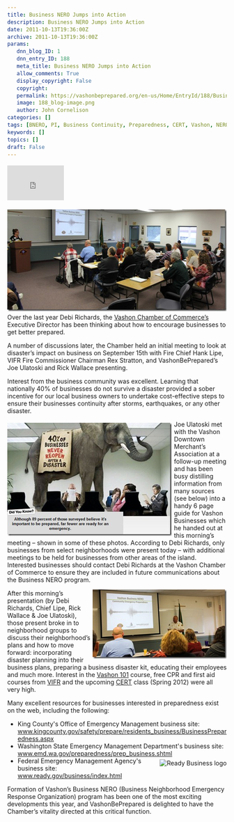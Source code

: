 ```yaml
---
title: Business NERO Jumps into Action
description: Business NERO Jumps into Action
date: 2011-10-13T19:36:00Z
archive: 2011-10-13T19:36:00Z
params:
   dnn_blog_ID: 1
   dnn_entry_ID: 188
   meta_title: Business NERO Jumps into Action
   allow_comments: True
   display_copyright: False
   copyright: 
   permalink: https://vashonbeprepared.org/en-us/Home/EntryId/188/Business-NERO-Jumps-into-Action
   image: 188_blog-image.png
   author: John Cornelison
categories: []
tags: [BNERO, PI, Business Continuity, Preparedness, CERT, Vashon, NERO, training, VashonBePrepared, VIFR]
keywords: []
topics: []
draft: False
---
```


<div class="wlWriterHeaderFooter" style="padding-bottom: 4px; margin: 0px; padding-left: 0px; padding-right: 0px; float: none; padding-top: 4px;"><iframe src="http://www.facebook.com/widgets/like.php?href=http://vashoneoc.org/Blogs/VashonPreparedness/tabid/164/EntryId/188/Business-NERO-Jumps-into-Action.aspx" frameborder="0" scrolling="no" style="width: 130px; height: 80px;border: medium none;"></iframe></div>
<p><a href="/images/dnnBlog/1/188/Windows-Live-Writer-Business-NERO-Jump-into-the-Fray_A367-ff_1277383_2.jpg"><img width="556" height="234" title="Vashon Chamber of Commerce's Executive Director Debi Richards addresses an initial meeting of Vashon's Business NERO group" style="background-image: none;   margin: 0px 0px 5px 5px; padding-left: 0px; padding-right: 0px; display: inline; float: right;   padding-top: 0px;border: 0px;" alt="Vashon Chamber of Commerce's Executive Director Debi Richards addresses an initial meeting of Vashon's Business NERO group" src="/images/dnnBlog/1/188/Windows-Live-Writer-Business-NERO-Jump-into-the-Fray_A367-ff_1277383_thumb.jpg" /></a>Over the last year Debi Richards, the <a href="www.vashonchamber.com" target="_blank">Vashon Chamber of Commerce&rsquo;s</a> Executive Director has been thinking about how to encourage businesses to get better prepared.</p>
<p>A number of discussions later, the Chamber held an initial meeting to look at disaster&rsquo;s impact on business on September 15th with Fire Chief Hank Lipe, VIFR Fire Commissioner Chairman Rex Stratton, and VashonBePrepared&rsquo;s Joe Ulatoski and Rick Wallace presenting.</p>
<p>Interest from the business community was excellent. Learning that nationally 40% of businesses do not survive a disaster provided a sober incentive for our local business owners to undertake cost-effective steps to ensure their businesses continuity after storms, earthquakes, or any other disaster.</p>
<p><a href="/images/dnnBlog/1/188/Windows-Live-Writer-Business-NERO-Jump-into-the-Fray_A367-ReadyRating.org_2.jpg"><img width="378" height="260" title="Visit the Red Cross ReadyRating.org site for a self-evaluation of your business plan" style="background-image: none;   margin: 5px 5px 5px 0px; padding-left: 0px; padding-right: 0px; display: inline; float: left;   padding-top: 0px;border: 0px;" alt="Visit the Red Cross ReadyRating.org site for a self-evaluation of your business plan" src="/images/dnnBlog/1/188/Windows-Live-Writer-Business-NERO-Jump-into-the-Fray_A367-ReadyRating.org_thumb.jpg" /></a>Joe Ulatoski met with the Vashon Downtown Merchant&rsquo;s Association at a follow-up meeting and has been busy distilling information from many sources (see below) into a handy 6 page guide for Vashon Businesses which he handed out at this morning&rsquo;s meeting &ndash; shown in some of these photos. According to Debi Richards, only businesses from select neighborhoods were present today &ndash; with additional meetings to be held for businesses from other areas of the island. Interested businesses should contact Debi Richards&nbsp;at the Vashon Chamber of Commerce to ensure they are included in future communications about the Business NERO program.</p>
<p><a href="/images/dnnBlog/1/188/Windows-Live-Writer-Business-NERO-Jump-into-the-Fray_A367-ff_1277386_2.jpg"><img width="308" height="159" title="VIFR Fire Chief Lipe cites the important of preparedness for Vashon's businesses" style="background-image: none;   margin: 0px 0px 4px 5px; padding-left: 0px; padding-right: 0px; display: inline; float: right;   padding-top: 0px;border: 0px solid;" alt="VIFR Fire Chief Lipe cites the important of preparedness for Vashon's businesses" src="/images/dnnBlog/1/188/Windows-Live-Writer-Business-NERO-Jump-into-the-Fray_A367-ff_1277386_thumb.jpg" /></a>After this morning&rsquo;s presentation (by Debi Richards, Chief Lipe, Rick Wallace &amp; Joe Ulatoski), those present broke in to neighborhood groups to discuss their neighborhood&rsquo;s plans and how to move forward: incorporating disaster planning into their business plans, preparing a business disaster kit, educating their employees and much more. Interest in the <a href="/Blogs/VashonPreparedness/tabid/164/EntryId/187/VashonBePrepared-101-Saturday-October-22.aspx" target="_blank">Vashon 101</a> course, free CPR and first aid courses from <a href="http://www.vifr.org/" target="_blank">VIFR</a> and the upcoming <a href="https://vashonwacert.samariteam.com/" target="_blank">CERT</a> class (Spring 2012) were all very high.</p>
<p>Many excellent resources for businesses interested in preparedness exist on the web, including the following:</p>
<ul>
    <li>King County's Office of Emergency Management business site: <br />
    <a href="http://www.kingcounty.gov/safety/prepare/residents_business/BusinessPreparedness.aspx">www.kingcounty.gov/safety/prepare/residents_business/BusinessPreparedness.aspx</a> </li>
    <li>Washington State Emergency Management Department's business site: <br />
    <a href="http://www.emd.wa.gov/preparedness/prep_business.shtml">www.emd.wa.gov/preparedness/prep_business.shtml</a> </li>
    <li><a href="http://www.ready.gov/business/index.html"><img style="margin: 5px 0px 5px 5px; display: inline; float: right;" alt="Ready Business logo" src="http://www.ready.gov/business/_images/common/logo-readybiz.gif" /></a>Federal Emergency Management Agency's business site: <br />
    <a href="http://www.ready.gov/business/index.html">www.ready.gov/business/index.html</a> </li>
</ul>
<p>Formation of Vashon&rsquo;s Business NERO (Business Neighborhood Emergency Response Organization)&nbsp;program has been one of the most exciting developments this year, and VashonBePrepared is delighted to have the Chamber&rsquo;s vitality directed at this critical function.</p>
